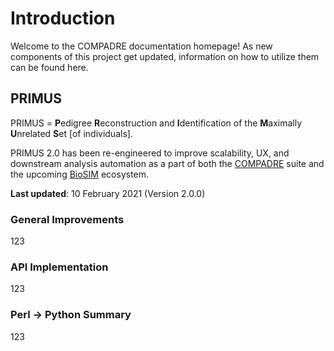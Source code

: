 

# **Introduction**

Welcome to the COMPADRE documentation homepage! As new components of this project get updated, information on how to utilize them can be found here. 

## PRIMUS

PRIMUS = **P**edigree **R**econstruction and **I**dentification of the **M**aximally **U**nrelated **S**et [of individuals].

PRIMUS 2.0 has been re-engineered to improve scalability, UX, and downstream analysis automation as a part of both the [COMPADRE](https://github.com/Gram-Labs/compadre) suite and the upcoming [BioSIM](https://github.com/Gram-Labs/biosim) ecosystem.

__Last updated__: 10 February 2021 (Version 2.0.0)

### General Improvements

123

### API Implementation

123

### Perl → Python Summary

123